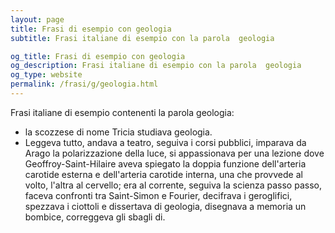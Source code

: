 ```yaml
---
layout: page
title: Frasi di esempio con geologia 
subtitle: Frasi italiane di esempio con la parola  geologia

og_title: Frasi di esempio con geologia 
og_description: Frasi italiane di esempio con la parola  geologia
og_type: website
permalink: /frasi/g/geologia.html
---
```


Frasi italiane di esempio contenenti la parola geologia:


- la scozzese di nome Tricia studiava geologia.
- Leggeva tutto, andava a teatro, seguiva i corsi pubblici, imparava da Arago la polarizzazione della luce, si appassionava per una lezione dove Geoffroy-Saint-Hilaire aveva spiegato la doppia funzione dell'arteria carotide esterna e dell'arteria carotide interna, una che provvede al volto, l'altra al cervello; era al corrente, seguiva la scienza passo passo, faceva confronti tra Saint-Simon e Fourier, decifrava i geroglifici, spezzava i ciottoli e dissertava di geologia, disegnava a memoria un bombice, correggeva gli sbagli di.

